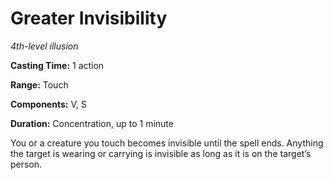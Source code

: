 <title>Greater Invisibility</title>

# Greater Invisibility

_4th-level illusion_

**Casting Time:** 1 action

**Range:** Touch

**Components:** V, S

**Duration:** Concentration, up to 1 minute

You or a creature you touch becomes invisible
until the spell ends. Anything the target is
wearing or carrying is invisible as long as
it is on the target’s person.



